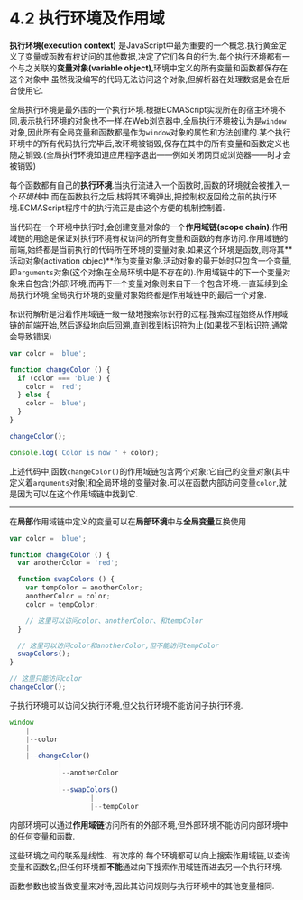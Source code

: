 # 4.2 执行环境及作用域

**执行环境(execution context)** 是JavaScript中最为重要的一个概念.执行黄金定义了变量或函数有权访问的其他数据,决定了它们各自的行为.每个执行环境都有一个与之关联的**变量对象(variable object)**,环境中定义的所有变量和函数都保存在这个对象中.虽然我没编写的代码无法访问这个对象,但解析器在处理数据是会在后台使用它.

全局执行环境是最外围的一个执行环境.根据ECMAScript实现所在的宿主环境不同,表示执行环境的对象也不一样.在Web浏览器中,全局执行环境被认为是`window`对象,因此所有全局变量和函数都是作为`window`对象的属性和方法创建的.某个执行环境中的所有代码执行完毕后,改环境被销毁,保存在其中的所有变量和函数定义也随之销毁.(全局执行环境知道应用程序退出——例如关闭网页或浏览器——时才会被销毁)

每个函数都有自己的**执行环境**.当执行流进入一个函数时,函数的环境就会被推入一个*环境栈*中.而在函数执行之后,栈将其环境弹出,把控制权返回给之前的执行环境.ECMAScript程序中的执行流正是由这个方便的机制控制着.

当代码在一个环境中执行时,会创建变量对象的一个**作用域链(scope chain)**.作用域链的用途是保证对执行环境有权访问的所有变量和函数的有序访问.作用域链的前端,始终都是当前执行的代码所在环境的变量对象.如果这个环境是函数,则将其**活动对象(activation objec)**作为变量对象.活动对象的最开始时只包含一个变量,即`arguments`对象(这个对象在全局环境中是不存在的).作用域链中的下一个变量对象来自包含(外部)环境,而再下一个变量对象则来自下一个包含环境.一直延续到全局执行环境;全局执行环境的变量对象始终都是作用域链中的最后一个对象.

标识符解析是沿着作用域链一级一级地搜索标识符的过程.搜索过程始终从作用域链的前端开始,然后逐级地向后回溯,直到找到标识符为止(如果找不到标识符,通常会导致错误)

``` js .line-numbers
var color = 'blue';

function changeColor () {
  if (color === 'blue') {
    color = 'red';
  } else {
    color = 'blue';
  }
}

changeColor();

console.log('Color is now ' + color);
```

上述代码中,函数`changeColor()`的作用域链包含两个对象:它自己的变量对象(其中定义着`arguments`对象)和全局环境的变量对象.可以在函数内部访问变量`color`,就是因为可以在这个作用域链中找到它.

-----

在**局部**作用域链中定义的变量可以在**局部环境**中与**全局变量**互换使用

``` js .line-numbers
var color = 'blue';

function changeColor () {
  var anotherColor = 'red';

  function swapColors () {
    var tempColor = anotherColor;
    anotherColor = color;
    color = tempColor;

    // 这里可以访问color、anotherColor、和tempColor
  }

  // 这里可以访问color和anotherColor,但不能访问tempColor
  swapColors();
}

// 这里只能访问color
changeColor();
```

子执行环境可以访问父执行环境,但父执行环境不能访问子执行环境.

``` js .line-numbers
window
    |
    |--color
    |
    |--changeColor()
            |
            |--anotherColor
            |
            |--swapColors()
                    |
                    |--tempColor
```

内部环境可以通过**作用域链**访问所有的外部环境,但外部环境不能访问内部环境中的任何变量和函数.

这些环境之间的联系是线性、有次序的.每个环境都可以向上搜索作用域链,以查询变量和函数名;但任何环境都**不能**通过向下搜索作用域链而进去另一个执行环境.

函数参数也被当做变量来对待,因此其访问规则与执行环境中的其他变量相同.
